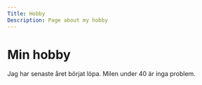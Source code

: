```yaml
---
Title: Hobby
Description: Page about my hobby
---
```


Min hobby
==================

Jag har senaste året börjat löpa. Milen under 40 är inga problem.